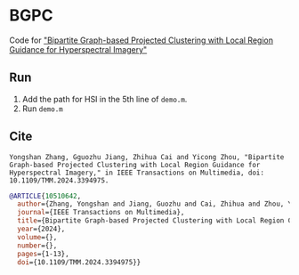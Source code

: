 # BGPC

Code for ["Bipartite Graph-based Projected Clustering with Local Region Guidance for Hyperspectral Imagery"](https://doi.org/10.1109/TMM.2024.3394975)

## Run

1. Add the path for HSI in the 5th line of `demo.m`.
2. Run `demo.m`

## Cite

```
Yongshan Zhang, Gguozhu Jiang, Zhihua Cai and Yicong Zhou, "Bipartite Graph-based Projected Clustering with Local Region Guidance for Hyperspectral Imagery," in IEEE Transactions on Multimedia, doi: 10.1109/TMM.2024.3394975.
```

```bib
@ARTICLE{10510642,
  author={Zhang, Yongshan and Jiang, Guozhu and Cai, Zhihua and Zhou, Yicong},
  journal={IEEE Transactions on Multimedia}, 
  title={Bipartite Graph-based Projected Clustering with Local Region Guidance for Hyperspectral Imagery}, 
  year={2024},
  volume={},
  number={},
  pages={1-13},
  doi={10.1109/TMM.2024.3394975}}
```

